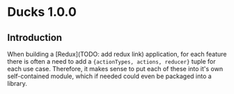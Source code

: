 # Ducks 1.0.0

## Introduction

When building a [Redux](TODO: add redux link) application, for each feature there is often a need to add a `{actionTypes, actions, reducer}` tuple for each use case. Therefore, it makes sense to put each of these into it's own self-contained module, which if needed could even be packaged into a library.

